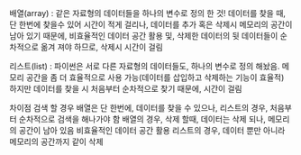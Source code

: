 배열(array) : 같은 자료형의 데이터들을 하나의 변수로 정의 한 것! 데이터를 찾을 때, 단 한번에 찾을수 있어 시간이 적게 걸리나, 데이터를 추가 혹은 삭제시 메모리의 공간이 남아 있기 때문에, 비효율적인 데이터 공간 활용 및, 삭제한 데이터의 뒷 데이터들이 순차적으로 옮겨 져야 하므로, 삭제시 시간이 걸림

리스트(list) : 파이썬은 서로 다른 자료형의 데이터들도, 하나의 변수로 정의 해놨음. 메모리 공간을 좀 더 효율적으로 사용 가능(데이터를 삽입하고 삭제하는 기능이 효율적) 하지만 데이터를 찾을 시 처음부터 순차적으로 찾기 때문에, 시간이 걸림

차이점 검색 할 경우 배열은 단 한번에, 데이터를 찾을 수 있으나, 리스트의 경우, 처음부터 순차적으로 검색을 해나가야 함 배열의 경우, 삭제 할때, 데이터는 삭제 되나, 메모리의 공간이 남아 있음 비효율적인 데이터 공간 활용 리스트의 경우, 데이터 뿐만 아니라 메모리의 공간까지 같이 삭제